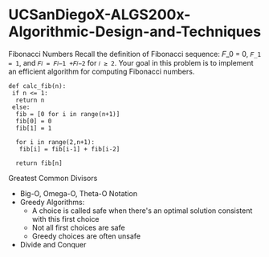 # UCSanDiegoX-ALGS200x-Algorithmic-Design-and-Techniques

Fibonacci Numbers
Recall the definition of Fibonacci sequence: 𝐹_0 = 0, `𝐹_1 = 1`, and `𝐹𝑖 = 𝐹𝑖−1 +𝐹𝑖−2` for
`𝑖 ≥ 2`. Your goal in this problem is to implement an efficient algorithm for computing
Fibonacci numbers.

```
def calc_fib(n):
 if n <= 1:
  return n
 else:
  fib = [0 for i in range(n+1)]
  fib[0] = 0
  fib[1] = 1
  
  for i in range(2,n+1):
   fib[i] = fib[i-1] + fib[i-2]
  
  return fib[n]
```

Greatest Common Divisors

- Big-O, Omega-O, Theta-O Notation
- Greedy Algorithms:
  - A choice is called safe when there's an optimal solution consistent with this first choice
  - Not all first choices are safe
  - Greedy choices are often unsafe
- Divide and Conquer
